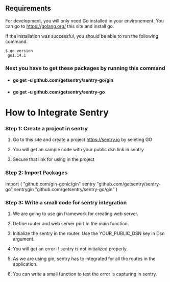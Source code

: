 ## Requirements

For development, you will only need Go installed in your environement. You can go to https://golang.org/ this site and install go.

If the installation was successful, you should be able to run the following command.

    $ go version
     go1.14.1
### Next you have to get these packages by running this command
- #### go get -u github.com/getsentry/sentry-go/gin
- #### go get -u github.com/getsentry/sentry-go


# How to Integrate Sentry
### Step 1:  Create a project in sentry 

1. Go to this site and create a project https://sentry.io by seleting GO 

2. You will get an sample code with your public dsn link in sentry

3. Secure that link for using in the project 

### Step 2: Import Packages

import 
(
    "github.com/gin-gonic/gin"
   sentry  "github.com/getsentry/sentry-go"
  sentrygin "github.com/getsentry/sentry-go/gin"
)

### Step 3: Write a small code for sentry integration

1. We are going to use gin framework for creating web server.

2. Define router and web server port in the main function.

3. Initialize the sentry in the router. Use the YOUR_PUBLIC_DSN key in Dsn argument.

4. You will get an error if sentry is not initialized properly.

5. As we are using gin, sentry has to integrated for all the routes in the application.

6. You can write a small function to test the error is capturing in sentry.